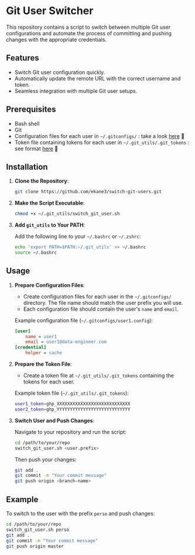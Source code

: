 # Git User Switcher

This repository contains a script to switch between multiple Git user configurations and automate the process of committing and pushing changes with the appropriate credentials.

## Features

- Switch Git user configuration quickly.
- Automatically update the remote URL with the correct username and token.
- Seamless integration with multiple Git user setups.

## Prerequisites

- Bash shell
- Git
- Configuration files for each user in `~/.gitconfigs/` : take a look [here](.gitconfigs/) 👀
- Token file containing tokens for each user in `~/.git_utils/.git_tokens` : see format [here](.git_utils/.git_tokens) 👀

## Installation

1. **Clone the Repository**:

    ```sh
    git clone https://github.com/ekane3/switch-git-users.git
    ```

2. **Make the Script Executable**:

    ```sh
    chmod +x ~/.git_utils/switch_git_user.sh
    ```

3. **Add `git_utils` to Your PATH**:

    Add the following line to your `~/.bashrc` or `~/.zshrc`:

    ```sh
    echo 'export PATH=$PATH:~/.git_utils' >> ~/.bashrc
    source ~/.bashrc
    ```

## Usage

1. **Prepare Configuration Files**:

    - Create configuration files for each user in the `~/.gitconfigs/` directory. The file name should match the user prefix you will use.
    - Each configuration file should contain the user's `name` and `email`.

    Example configuration file (`~/.gitconfigs/user1.config`):

    ```ini
    [user]
        name = user1
        email = user1@data-engineer.com
    [credential]
        helper = cache
    ```

2. **Prepare the Token File**:

    - Create a token file at `~/.git_utils/.git_tokens` containing the tokens for each user.

    Example token file (`~/.git_utils/.git_tokens`):

    ```sh
    user1_token=ghp_XXXXXXXXXXXXXXXXXXXXXXXXXXXX
    user2_token=ghp_YYYYYYYYYYYYYYYYYYYYYYYYYYYY
    ```

3. **Switch User and Push Changes**:

    Navigate to your repository and run the script:

    ```sh
    cd /path/to/your/repo
    switch_git_user.sh <user.prefix>
    ```

    Then push your changes:

    ```sh
    git add .
    git commit -m "Your commit message"
    git push origin <branch-name>
    ```

## Example

To switch to the user with the prefix `perso` and push changes:

```sh
cd /path/to/your/repo
switch_git_user.sh perso
git add .
git commit -m "Your commit message"
git push origin master
